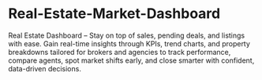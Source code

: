# Real-Estate-Market-Dashboard
Real Estate Dashboard – Stay on top of sales, pending deals, and listings with ease. Gain real-time insights through KPIs, trend charts, and property breakdowns tailored for brokers and agencies to track performance, compare agents, spot market shifts early, and close smarter with confident, data-driven decisions.
